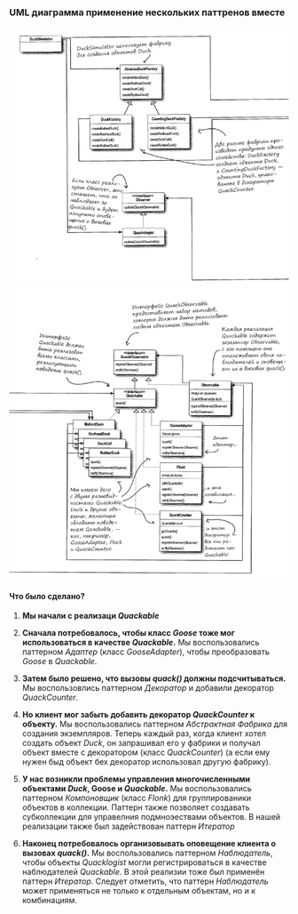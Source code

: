 ### UML диаграмма применение нескольких паттренов вместе
![UML паттерна Фабричный метод](https://github.com/Dzhonson64/DesignPatterns/blob/master/imgReadme/umlMultipatterns1.png)
![UML паттерна Фабричный метод](https://github.com/Dzhonson64/DesignPatterns/blob/master/imgReadme/umlMultipatterns2.png)

#### **Что было сделано?**

1. **Мы начали с реализаци _Quackable_**

2. **Сначала потребовалось, чтобы класс _Goose_ тоже мог использоваться в качестве _Quackable_.** Мы воспользовались паттерном _Адаптер_ (класс _GooseAdapter_), чтобы преобразовать _Goose_ в _Quackable_.
3. **Затем было решено, что вызовы _quack()_ должны подсчитываться.** Мы воспользовлись паттерном _Декоратор_ и добавили декоратор _QuackCounter_.
4. **Но клиент мог забыть добавить декоратор _QuackCounter_ к объекту.** Мы воспользовались паттерном _Абстрактная Фабрика_ для создания экземпляров. Теперь каждый раз, когда клиент хотел создать объект _Duck_, он запрашивал его у фабрики и получал объект вместе с декоратором (класс _QuackCounter_) (а если ему нужен быд объект бех декоратор использовал другую фабрику).
5. **У нас возникли проблемы управления многочисленными объектами  _Duck_, Goose и _Quackable_.** Мы воспользовались паттерном _Компоновщик_ (класс _Flonk_) для группированики объектов в коллекции. Паттерн также позволяет создавать субколлекции для управелния подмноэествами объектов. В нашей реализации также был задействован паттерн _Итератор_
6. **Наконец потребовалось организовывать оповещение клиента о вызовах _quack()_.** Мы воспользовались паттерном _Наблюдатель_, чтобы объекты _Quacklogist_ могли регистрироваться в качестве наблюдателей _Quackable_. В этой реализии тоже был применён паттерн _Итератор_. Следует отметить, что паттерн _Наблюдатель_ может применяться не только к отдельным объектам, но и к комбинациям.   

